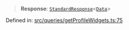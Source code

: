 > **Response**: [`StandardResponse`](api/type-aliases%5CStandardResponse.md)\<[`Data`](api/namespaces%5Cqueries%5Cnamespaces%5CGetProfileWidgets%5Ctype-aliases%5CData.md)\>

Defined in: [src/queries/getProfileWidgets.ts:75](https://github.com/bhavjitChauhan/khan-api/blob/67d30ab4498111952301bcaddbef9a132bf75105/src/queries/getProfileWidgets.ts#L75)

